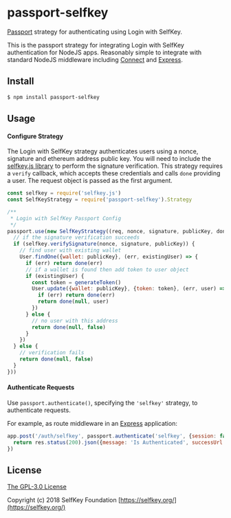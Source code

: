 # passport-selfkey

[Passport](http://passportjs.org/) strategy for authenticating using Login with SelfKey.

This is the passport strategy for integrating Login with SelfKey authentication for NodeJS apps.  Reasonably simple to integrate with standard NodeJS middleware including [Connect](http://www.senchalabs.org/connect/) and [Express](http://expressjs.com/).

## Install

```bash
$ npm install passport-selfkey
```

## Usage

#### Configure Strategy

The Login with SelfKey strategy authenticates users using a nonce, signature and ethereum address public key.  You will need to include the [selfkey.js library](https://github.com/SelfKeyFoundation/selfkey.js) to perform the signature verification.  This strategy requires a `verify` callback, which accepts these credentials and calls `done` providing a user.  The request object is passed as the first argument. 

```js
const selfkey = require('selfkey.js')
const SelfKeyStrategy = require('passport-selfkey').Strategy

/**
 * Login with SelfKey Passport Config
 */
passport.use(new SelfKeyStrategy((req, nonce, signature, publicKey, done) => {
  // if the signature verification succeeds
  if (selfkey.verifySignature(nonce, signature, publicKey)) {
    // find user with existing wallet
    User.findOne({wallet: publicKey}, (err, existingUser) => {
      if (err) return done(err) 
      // if a wallet is found then add token to user object
      if (existingUser) {
        const token = generateToken()
        User.update({wallet: publicKey}, {token: token}, (err, user) => {
          if (err) return done(err)
          return done(null, user)
        })
      } else {
        // no user with this address
        return done(null, false)
      }
    })
  } else {
    // verification fails
    return done(null, false)
  }
}))
```

#### Authenticate Requests

Use `passport.authenticate()`, specifying the `'selfkey'` strategy, to authenticate requests.

For example, as route middleware in an [Express](http://expressjs.com/) application:

```js
app.post('/auth/selfkey', passport.authenticate('selfkey', {session: false}), (req, res) => {
  return res.status(200).json({message: 'Is Authenticated', successUrl: 'https://example.com/success.html'})
})
```

## License

[The GPL-3.0 License](http://opensource.org/licenses/GPL-3.0)

Copyright (c) 2018 SelfKey Foundation [https://selfkey.org/](https://selfkey.org/)

